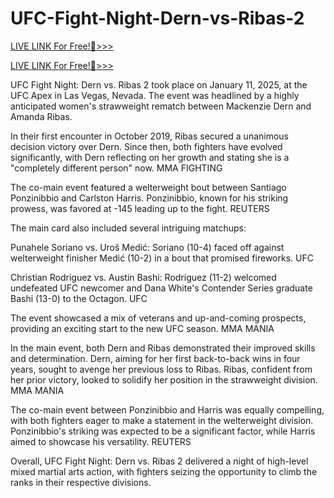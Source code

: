 # UFC-Fight-Night-Dern-vs-Ribas-2

[LIVE LINK For Free!💯>>> ](https://zxblog24.com/UFC-Fight-Night-Dern-vs-Ribas/)

[LIVE LINK For Free!💯>>> ](https://zxblog24.com/UFC-Fight-Night-Dern-vs-Ribas/)

UFC Fight Night: Dern vs. Ribas 2 took place on January 11, 2025, at the UFC Apex in Las Vegas, Nevada. The event was headlined by a highly anticipated women's strawweight rematch between Mackenzie Dern and Amanda Ribas.

In their first encounter in October 2019, Ribas secured a unanimous decision victory over Dern. Since then, both fighters have evolved significantly, with Dern reflecting on her growth and stating she is a "completely different person" now. 
MMA FIGHTING

The co-main event featured a welterweight bout between Santiago Ponzinibbio and Carlston Harris. Ponzinibbio, known for his striking prowess, was favored at -145 leading up to the fight. 
REUTERS

The main card also included several intriguing matchups:

Punahele Soriano vs. Uroš Medić: Soriano (10-4) faced off against welterweight finisher Medić (10-2) in a bout that promised fireworks. 
UFC

Christian Rodriguez vs. Austin Bashi: Rodriguez (11-2) welcomed undefeated UFC newcomer and Dana White's Contender Series graduate Bashi (13-0) to the Octagon. 
UFC

The event showcased a mix of veterans and up-and-coming prospects, providing an exciting start to the new UFC season. 
MMA MANIA

In the main event, both Dern and Ribas demonstrated their improved skills and determination. Dern, aiming for her first back-to-back wins in four years, sought to avenge her previous loss to Ribas. Ribas, confident from her prior victory, looked to solidify her position in the strawweight division. 
MMA MANIA

The co-main event between Ponzinibbio and Harris was equally compelling, with both fighters eager to make a statement in the welterweight division. Ponzinibbio's striking was expected to be a significant factor, while Harris aimed to showcase his versatility. 
REUTERS

Overall, UFC Fight Night: Dern vs. Ribas 2 delivered a night of high-level mixed martial arts action, with fighters seizing the opportunity to climb the ranks in their respective divisions.

